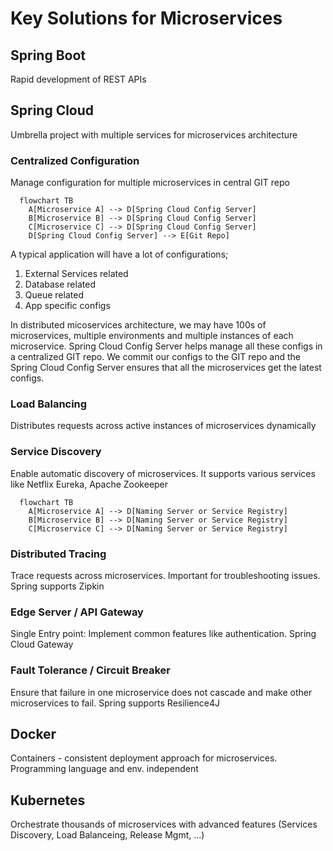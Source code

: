 # Key Solutions for Microservices
## Spring Boot
Rapid development of REST APIs

## Spring Cloud
Umbrella project with multiple services for microservices architecture
### Centralized Configuration
Manage configuration for multiple microservices in central GIT repo
```mermaid
  flowchart TB
    A[Microservice A] --> D[Spring Cloud Config Server]
    B[Microservice B] --> D[Spring Cloud Config Server]
    C[Microservice C] --> D[Spring Cloud Config Server]
    D[Spring Cloud Config Server] --> E[Git Repo]
```
A typical application will have a lot of configurations;
1. External Services related
2. Database related
3. Queue related
4. App specific configs

In distributed micoservices architecture, we may have 100s of microservices, multiple environments and multiple instances of each microservice. Spring Cloud Config Server helps manage all these configs in a centralized GIT repo. We commit our configs to the GIT repo and the Spring Cloud Config Server ensures that all the microservices get the latest configs.

### Load Balancing
Distributes requests across active instances of microservices dynamically

### Service Discovery
Enable automatic discovery of microservices. It supports various services like Netflix Eureka, Apache Zookeeper
```mermaid
  flowchart TB
    A[Microservice A] --> D[Naming Server or Service Registry]
    B[Microservice B] --> D[Naming Server or Service Registry]
    C[Microservice C] --> D[Naming Server or Service Registry]   
```

### Distributed Tracing
Trace requests across microservices. Important for troubleshooting issues. Spring supports Zipkin

### Edge Server / API Gateway
Single Entry point: Implement common features like authentication. Spring Cloud Gateway

### Fault Tolerance / Circuit Breaker
Ensure that failure in one microservice does not cascade and make other microservices to fail. Spring supports Resilience4J

## Docker
Containers - consistent deployment approach for microservices. Programming language and env. independent

## Kubernetes
Orchestrate thousands of microservices with advanced features (Services Discovery, Load Balanceing, Release Mgmt, ...)
